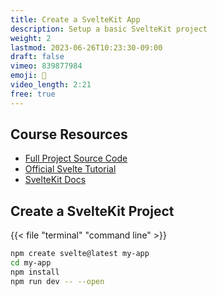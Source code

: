 ```yaml
---
title: Create a SvelteKit App
description: Setup a basic SvelteKit project
weight: 2
lastmod: 2023-06-26T10:23:30-09:00
draft: false
vimeo: 839877984
emoji: 👷
video_length: 2:21
free: true
---
```


## Course Resources

- [Full Project Source Code](https://github.com/fireship-io/fkit-course)
- [Official Svelte Tutorial](https://svelte.dev/tutorial/basics)
- [SvelteKit Docs](https://kit.svelte.dev/)

## Create a SvelteKit Project

{{< file "terminal" "command line" >}}

```bash
npm create svelte@latest my-app
cd my-app
npm install
npm run dev -- --open
```
